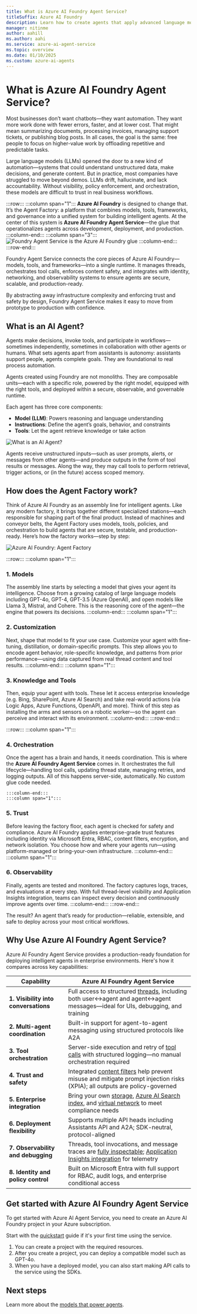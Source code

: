 ```yaml
---
title: What is Azure AI Foundry Agent Service?
titleSuffix: Azure AI Foundry
description: Learn how to create agents that apply advanced language models for workflow automation.
manager: nitinme
author: aahill
ms.author: aahi
ms.service: azure-ai-agent-service
ms.topic: overview
ms.date: 01/10/2025
ms.custom: azure-ai-agents
---
```



# What is Azure AI Foundry Agent Service?

Most businesses don’t want chatbots—they want automation. They want more work done with fewer errors, faster, and at lower cost. That might mean summarizing documents, processing invoices, managing support tickets, or publishing blog posts. In all cases, the goal is the same: free people to focus on higher-value work by offloading repetitive and predictable tasks.

Large language models (LLMs) opened the door to a new kind of automation—systems that could understand unstructured data, make decisions, and generate content. But in practice, most companies have struggled to move beyond demos. LLMs drift, hallucinate, and lack accountability. Without visibility, policy enforcement, and orchestration, these models are difficult to trust in real business workflows.

:::row:::
    :::column span="1":::
**Azure AI Foundry** is designed to change that. It’s the Agent Factory: a platform that combines models, tools, frameworks, and governance into a unified system for building intelligent agents. At the center of this system is **Azure AI Foundry Agent Service**—the glue that operationalizes agents across development, deployment, and production.
    :::column-end:::
    :::column span="3":::
![Foundry Agent Service is the Azure AI Foundry glue](./media/agent-service-the-glue.png)
    :::column-end:::
:::row-end:::

Foundry Agent Service connects the core pieces of Azure AI Foundry—models, tools, and frameworks—into a single runtime. It manages threads, orchestrates tool calls, enforces content safety, and integrates with identity, networking, and observability systems to ensure agents are secure, scalable, and production-ready.

By abstracting away infrastructure complexity and enforcing trust and safety by design, Foundry Agent Service makes it easy to move from prototype to production with confidence.

## What is an AI Agent?

Agents make decisions, invoke tools, and participate in workflows—sometimes independently, sometimes in collaboration with other agents or humans. What sets agents apart from assistants is autonomy: assistants support people, agents complete goals. They are foundational to real process automation.

Agents created using Foundry are not monoliths. They are composable units—each with a specific role, powered by the right model, equipped with the right tools, and deployed within a secure, observable, and governable runtime.

Each agent has three core components:
- **Model (LLM)**: Powers reasoning and language understanding
- **Instructions**: Define the agent’s goals, behavior, and constraints
- **Tools**: Let the agent retrieve knowledge or take action

![What is an AI Agent?](./media/what-is-an-agent.png)

Agents receive unstructured inputs—such as user prompts, alerts, or messages from other agents—and produce outputs in the form of tool results or messages. Along the way, they may call tools to perform retrieval, trigger actions, or (in the future) access scoped memory.


## How does the Agent Factory work?

Think of Azure AI Foundry as an assembly line for intelligent agents. Like any modern factory, it brings together different specialized stations—each responsible for shaping part of the final product. Instead of machines and conveyor belts, the Agent Factory uses models, tools, policies, and orchestration to build agents that are secure, testable, and production-ready. Here’s how the factory works—step by step:

![Azure AI Foundry: Agent Factory](./media/agent-factory.png)


:::row:::
    :::column span="1":::
### 1. Models

The assembly line starts by selecting a model that gives your agent its intelligence. Choose from a growing catalog of large language models including GPT-4o, GPT-4, GPT-3.5 (Azure OpenAI), and open models like Llama 3, Mistral, and Cohere. This is the reasoning core of the agent—the engine that powers its decisions.
    :::column-end:::
    :::column span="1":::
### 2. Customization

Next, shape that model to fit your use case. Customize your agent with fine-tuning, distillation, or domain-specific prompts. This step allows you to encode agent behavior, role-specific knowledge, and patterns from prior performance—using data captured from real thread content and tool results.
    :::column-end:::
    :::column span="1":::
### 3. Knowledge and Tools

Then, equip your agent with tools. These let it access enterprise knowledge (e.g. Bing, SharePoint, Azure AI Search) and take real-world actions (via Logic Apps, Azure Functions, OpenAPI, and more). Think of this step as installing the arms and sensors on a robotic worker—so the agent can perceive and interact with its environment.
    :::column-end:::
:::row-end:::

:::row:::
    :::column span="1":::
### 4. Orchestration

Once the agent has a brain and hands, it needs coordination. This is where the **Azure AI Foundry Agent Service** comes in. It orchestrates the full lifecycle—handling tool calls, updating thread state, managing retries, and logging outputs. All of this happens server-side, automatically. No custom glue code needed.

    :::column-end:::
    :::column span="1":::
### 5. Trust

Before leaving the factory floor, each agent is checked for safety and compliance. Azure AI Foundry applies enterprise-grade trust features including identity via Microsoft Entra, RBAC, content filters, encryption, and network isolation. You choose how and where your agents run—using platform-managed or bring-your-own infrastructure.
    :::column-end:::
    :::column span="1":::
### 6. Observability

Finally, agents are tested and monitored. The factory captures logs, traces, and evaluations at every step. With full thread-level visibility and Application Insights integration, teams can inspect every decision and continuously improve agents over time.
    :::column-end:::
:::row-end:::

The result? An agent that’s ready for production—reliable, extensible, and safe to deploy across your most critical workflows.

## Why Use Azure AI Foundry Agent Service?

Azure AI Foundry Agent Service provides a production-ready foundation for deploying intelligent agents in enterprise environments. Here's how it compares across key capabilities:

| Capability | Azure AI Foundry Agent Service | 
|------------|--------------------------------|
| **1. Visibility into conversations** | Full access to structured [threads](./concepts/threads-runs-messages.md#threads), including both user↔agent and agent↔agent messages—ideal for UIs, debugging, and training |
| **2. Multi-agent coordination** | Built-in support for agent-to-agent messaging using structured protocols like A2A |
| **3. Tool orchestration** | Server-side execution and retry of [tool calls](./how-to/tools/overview.md) with structured logging—no manual orchestration required |
| **4. Trust and safety** | Integrated [content filters](../openai/how-to/content-filters.md) help prevent misuse and mitigate prompt injection risks (XPIA); all outputs are policy-governed |
| **5. Enterprise integration** | Bring your own [storage](./how-to/use-your-own-resources.md#use-an-existing-azure-cosmos-db-for-nosql-account-for-thread-storage), [Azure AI Search index](./how-to/use-your-own-resources.md#use-an-existing-azure-ai-search-resource), and [virtual network](./how-to/virtual-networks.md) to meet compliance needs |
| **6. Deployment flexibility** | Supports multiple API heads including Assistants API and A2A; SDK-neutral, protocol-aligned |
| **7. Observability and debugging** | Threads, tool invocations, and message traces are [fully inspectable](./concepts/tracing.md); [Application Insights integration](./how-to/metrics.md) for telemetry |
| **8. Identity and policy control** | Built on Microsoft Entra with full support for RBAC, audit logs, and enterprise conditional access |

## Get started with Azure AI Foundry Agent Service

To get started with Azure AI Agent Service, you need to create an Azure AI Foundry project in your Azure subscription. 

Start with the [quickstart](./quickstart.md) guide if it's your first time using the service.
1. You can create a project with the required resources. 
1. After you create a project, you can deploy a compatible model such as GPT-4o.
1. When you have a deployed model, you can also start making API calls to the service using the SDKs.


## Next steps

Learn more about the [models that power agents](./concepts/model-region-support.md).